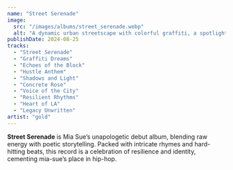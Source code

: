 ```yaml
---
name: "Street Serenade"
image:
  src: "/images/albums/street_serenade.webp"
  alt: "A dynamic urban streetscape with colorful graffiti, a spotlighted microphone at the center, and a stylized 'MS' logo integrated into the graffiti."
publishDate: 2024-08-25
tracks:
  - "Street Serenade"
  - "Graffiti Dreams"
  - "Echoes of the Block"
  - "Hustle Anthem"
  - "Shadows and Light"
  - "Concrete Rose"
  - "Voice of the City"
  - "Resilient Rhythms"
  - "Heart of LA"
  - "Legacy Unwritten"
artist: "gold"
---
```


**Street Serenade** is Mia Sue’s unapologetic debut album, blending raw energy with poetic storytelling. Packed with intricate rhymes and hard-hitting beats, this record is a celebration of resilience and identity, cementing mia-sue’s place in hip-hop.
